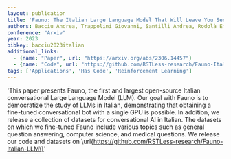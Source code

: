 ```yaml
---
layout: publication
title: 'Fauno: The Italian Large Language Model That Will Leave You Senza Parole!'
authors: Bacciu Andrea, Trappolini Giovanni, Santilli Andrea, Rodolà Emanuele, Silvestri Fabrizio
conference: "Arxiv"
year: 2023
bibkey: bacciu2023italian
additional_links:
  - {name: "Paper", url: "https://arxiv.org/abs/2306.14457"}
  - {name: "Code", url: "https://github.com/RSTLess-research/Fauno-Italian-LLM"}
tags: ['Applications', 'Has Code', 'Reinforcement Learning']
---
```

'This paper presents Fauno, the first and largest open-source Italian conversational Large Language Model (LLM). Our goal with Fauno is to democratize the study of LLMs in Italian, demonstrating that obtaining a fine-tuned conversational bot with a single GPU is possible. In addition, we release a collection of datasets for conversational AI in Italian. The datasets on which we fine-tuned Fauno include various topics such as general question answering, computer science, and medical questions. We release our code and datasets on \url\{https://github.com/RSTLess-research/Fauno-Italian-LLM\}'
